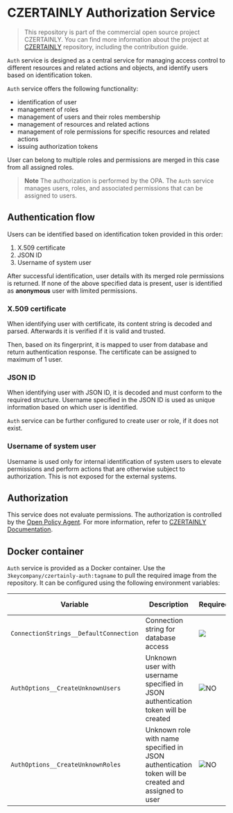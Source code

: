 # CZERTAINLY Authorization Service

> This repository is part of the commercial open source project CZERTAINLY. You can find more information about the project at [CZERTAINLY](https://github.com/3KeyCompany/CZERTAINLY) repository, including the contribution guide.

`Auth` service is designed as a central service for managing access control to different resources and related actions and objects, and identify users based on identification token.

`Auth` service offers the following functionality:
- identification of user
- management of roles
- management of users and their roles membership
- management of resources and related actions
- management of role permissions for specific resources and related actions
- issuing authorization tokens

User can belong to multiple roles and permissions are merged in this case from all assigned roles.

> **Note**
> The authorization is performed by the OPA. The `Auth` service manages users, roles, and associated permissions that can be assigned to users.

## Authentication flow

Users can be identified based on identification token provided in this order:
1. X.509 certificate   
2. JSON ID
3. Username of system user

After successful identification, user details with its merged role permissions is returned. If none of the above specified data is present, user is identified as **anonymous** user with limited permissions.

### X.509 certificate

When identifying user with certificate, its content string is decoded and parsed.
Afterwards it is verified if it is valid and trusted.

Then, based on its fingerprint, it is mapped to user from database and return authentication response.
The certificate can be assigned to maximum of 1 user. 

### JSON ID

When identifying user with JSON ID, it is decoded and must conform to the required structure.
Username specified in the JSON ID is used as unique information based on which user is identified.

`Auth` service can be further configured to create user or role, if it does not exist.

### Username of system user

Username is used only for internal identification of system users to elevate permissions and perform actions that are otherwise subject to authorization. This is not exposed for the external systems.

## Authorization

This service does not evaluate permissions.
The authorization is controlled by the [Open Policy Agent](https://www.openpolicyagent.org/). For more information, refer to [CZERTAINLY Documentation](https://docs.czertainly.com/docs/concept-design/architecture/access-control). 

## Docker container

`Auth` service is provided as a Docker container. Use the `3keycompany/czertainly-auth:tagname` to pull the required image from the repository. It can be configured using the following environment variables:

| Variable                               | Description                                                                                        | Required                                           | Default value |
|----------------------------------------|----------------------------------------------------------------------------------------------------|----------------------------------------------------|---------------|
| `ConnectionStrings__DefaultConnection` | Connection string for database access                                                              | ![](https://img.shields.io/badge/-YES-success.svg) | `N/A`         |
| `AuthOptions__CreateUnknownUsers`      | Unknown user with username specified in JSON authentication token will be created                  | ![NO](https://img.shields.io/badge/-NO-red.svg)    | `false`       |
| `AuthOptions__CreateUnknownRoles`      | Unknown role with name specified in JSON authentication token will be created and assigned to user | ![NO](https://img.shields.io/badge/-NO-red.svg)    | `false`       |
